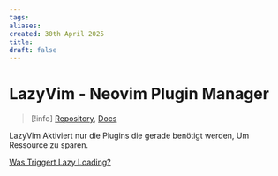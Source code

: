 ```yaml
---
tags: 
aliases: 
created: 30th April 2025
title: 
draft: false
---
```


# LazyVim - Neovim Plugin Manager

> [!info] [Repository](https://github.com/folke/lazy.nvim), [Docs](https://lazy.folke.io/) 

LazyVim Aktiviert nur die Plugins die gerade benötigt werden, Um Ressource zu sparen. 

[Was Triggert Lazy Loading?](https://github.com/folke/lazy.nvim/discussions/1713)